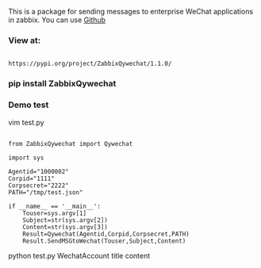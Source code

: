 This is a package for sending messages to enterprise WeChat applications in zabbix. You can use [Github](https://github.com/mikecui426/ZabbixQywechat)

### View at:

<code>
https://pypi.org/project/ZabbixQywechat/1.1.0/
</code>


### pip install ZabbixQywechat


### Demo test

vim test.py

<pre><code>
from ZabbixQywechat import Qywechat

import sys

Agentid="1000002"
Corpid="1111"
Corpsecret="2222"
PATH="/tmp/test.json"

if __name__ == '__main__':
    Touser=sys.argv[1]
    Subject=str(sys.argv[2])
    Content=str(sys.argv[3])
    Result=Qywechat(Agentid,Corpid,Corpsecret,PATH)
    Result.SendMSGtoWechat(Touser,Subject,Content)
</code></pre>

python test.py WechatAccount title content
